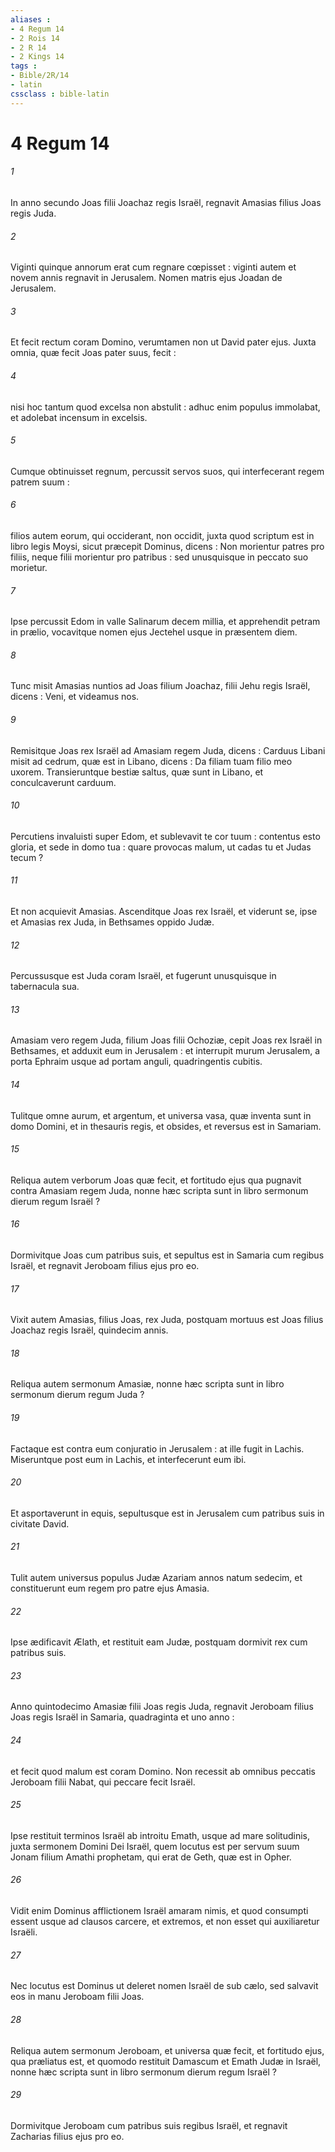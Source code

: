 ```yaml
---
aliases : 
- 4 Regum 14
- 2 Rois 14
- 2 R 14
- 2 Kings 14
tags : 
- Bible/2R/14
- latin
cssclass : bible-latin
---
```


# 4 Regum 14

###### 1
In anno secundo Joas filii Joachaz regis Israël, regnavit Amasias filius Joas regis Juda.
###### 2
Viginti quinque annorum erat cum regnare cœpisset : viginti autem et novem annis regnavit in Jerusalem. Nomen matris ejus Joadan de Jerusalem.
###### 3
Et fecit rectum coram Domino, verumtamen non ut David pater ejus. Juxta omnia, quæ fecit Joas pater suus, fecit :
###### 4
nisi hoc tantum quod excelsa non abstulit : adhuc enim populus immolabat, et adolebat incensum in excelsis.
###### 5
Cumque obtinuisset regnum, percussit servos suos, qui interfecerant regem patrem suum :
###### 6
filios autem eorum, qui occiderant, non occidit, juxta quod scriptum est in libro legis Moysi, sicut præcepit Dominus, dicens : Non morientur patres pro filiis, neque filii morientur pro patribus : sed unusquisque in peccato suo morietur.
###### 7
Ipse percussit Edom in valle Salinarum decem millia, et apprehendit petram in prælio, vocavitque nomen ejus Jectehel usque in præsentem diem.
###### 8
Tunc misit Amasias nuntios ad Joas filium Joachaz, filii Jehu regis Israël, dicens : Veni, et videamus nos.
###### 9
Remisitque Joas rex Israël ad Amasiam regem Juda, dicens : Carduus Libani misit ad cedrum, quæ est in Libano, dicens : Da filiam tuam filio meo uxorem. Transieruntque bestiæ saltus, quæ sunt in Libano, et conculcaverunt carduum.
###### 10
Percutiens invaluisti super Edom, et sublevavit te cor tuum : contentus esto gloria, et sede in domo tua : quare provocas malum, ut cadas tu et Judas tecum ?
###### 11
Et non acquievit Amasias. Ascenditque Joas rex Israël, et viderunt se, ipse et Amasias rex Juda, in Bethsames oppido Judæ.
###### 12
Percussusque est Juda coram Israël, et fugerunt unusquisque in tabernacula sua.
###### 13
Amasiam vero regem Juda, filium Joas filii Ochoziæ, cepit Joas rex Israël in Bethsames, et adduxit eum in Jerusalem : et interrupit murum Jerusalem, a porta Ephraim usque ad portam anguli, quadringentis cubitis.
###### 14
Tulitque omne aurum, et argentum, et universa vasa, quæ inventa sunt in domo Domini, et in thesauris regis, et obsides, et reversus est in Samariam.
###### 15
Reliqua autem verborum Joas quæ fecit, et fortitudo ejus qua pugnavit contra Amasiam regem Juda, nonne hæc scripta sunt in libro sermonum dierum regum Israël ?
###### 16
Dormivitque Joas cum patribus suis, et sepultus est in Samaria cum regibus Israël, et regnavit Jeroboam filius ejus pro eo.
###### 17
Vixit autem Amasias, filius Joas, rex Juda, postquam mortuus est Joas filius Joachaz regis Israël, quindecim annis.
###### 18
Reliqua autem sermonum Amasiæ, nonne hæc scripta sunt in libro sermonum dierum regum Juda ?
###### 19
Factaque est contra eum conjuratio in Jerusalem : at ille fugit in Lachis. Miseruntque post eum in Lachis, et interfecerunt eum ibi.
###### 20
Et asportaverunt in equis, sepultusque est in Jerusalem cum patribus suis in civitate David.
###### 21
Tulit autem universus populus Judæ Azariam annos natum sedecim, et constituerunt eum regem pro patre ejus Amasia.
###### 22
Ipse ædificavit Ælath, et restituit eam Judæ, postquam dormivit rex cum patribus suis.
###### 23
Anno quintodecimo Amasiæ filii Joas regis Juda, regnavit Jeroboam filius Joas regis Israël in Samaria, quadraginta et uno anno :
###### 24
et fecit quod malum est coram Domino. Non recessit ab omnibus peccatis Jeroboam filii Nabat, qui peccare fecit Israël.
###### 25
Ipse restituit terminos Israël ab introitu Emath, usque ad mare solitudinis, juxta sermonem Domini Dei Israël, quem locutus est per servum suum Jonam filium Amathi prophetam, qui erat de Geth, quæ est in Opher.
###### 26
Vidit enim Dominus afflictionem Israël amaram nimis, et quod consumpti essent usque ad clausos carcere, et extremos, et non esset qui auxiliaretur Israëli.
###### 27
Nec locutus est Dominus ut deleret nomen Israël de sub cælo, sed salvavit eos in manu Jeroboam filii Joas.
###### 28
Reliqua autem sermonum Jeroboam, et universa quæ fecit, et fortitudo ejus, qua præliatus est, et quomodo restituit Damascum et Emath Judæ in Israël, nonne hæc scripta sunt in libro sermonum dierum regum Israël ?
###### 29
Dormivitque Jeroboam cum patribus suis regibus Israël, et regnavit Zacharias filius ejus pro eo.
